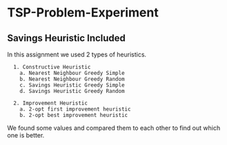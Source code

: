 # TSP-Problem-Experiment
## Savings Heuristic Included
In this assignment we used 2 types of heuristics. 
```
  1. Constructive Heuristic 
    a. Nearest Neighbour Greedy Simple
    b. Nearest Neighbour Greedy Random
    c. Savings Heuristic Greedy Simple
    d. Savings Heuristic Greedy Random
    
  2. Improvement Heuristic
    a. 2-opt first improvement heuristic
    b. 2-opt best improvement heuristic
```
We found some values and compared them to each other to find out which one is better. 

